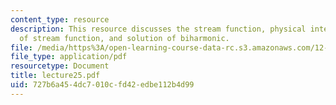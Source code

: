 ```yaml
---
content_type: resource
description: This resource discusses the stream function, physical interpretation
  of stream function, and solution of biharmonic.
file: /media/https%3A/open-learning-course-data-rc.s3.amazonaws.com/12-520-geodynamics-fall-2006/727b6a454dc7010cfd42edbe112b4d99_lecture25.pdf
file_type: application/pdf
resourcetype: Document
title: lecture25.pdf
uid: 727b6a45-4dc7-010c-fd42-edbe112b4d99
---
```

